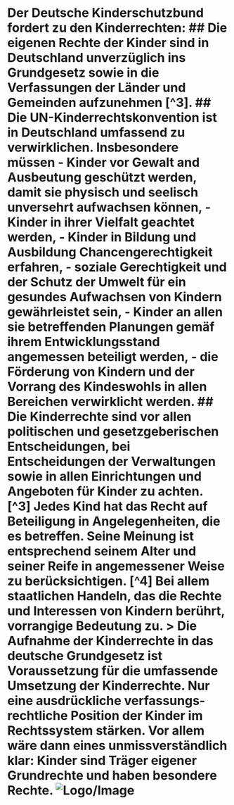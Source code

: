 # Der Deutsche Kinderschutzbund fordert zu den Kinderrechten:  ## Die eigenen **Rechte der Kinder sind** in Deutschland unverzüglich **ins Grund­gesetz** sowie in die Verfassungen der Länder und Gemeinden **aufzunehmen** [^3].  ## Die **UN-Kinderrechtskonvention** ist in Deutschland umfassend zu **verwirklichen**. Insbesondere müssen - Kinder vor Gewalt and Ausbeutung geschützt werden, damit sie physisch und seelisch unversehrt aufwachsen können, - Kinder in ihrer Vielfalt geachtet werden, - Kinder in Bildung und Ausbildung Chancengerechtigkeit erfahren, - soziale Gerechtigkeit und der Schutz der Umwelt für ein gesundes Aufwachsen von Kindern gewährleistet sein, - Kinder an allen sie betreffenden Planungen gemäf ihrem Entwicklungs­stand angemessen beteiligt werden, - die Förderung von Kindern und der Vorrang des Kindeswohls in allen Bereichen verwirklicht werden.  ## Die **Kinderrechte sind** vor allen politischen und gesetzgeberischen Entscheidungen, bei Entscheidungen der Verwaltungen sowie in allen Einrichtungen und Angeboten für Kinder **zu achten**.  [^3] Jedes Kind hat das Recht auf Betei­ligung in Angelegenheiten, die es betreffen. Seine Meinung ist entsprechend seinem Alter und seiner Reife in angemessener Weise zu berücksichtigen.  [^4] Bei allem staatlichen Handeln, das die Rechte und Interessen von Kindern berührt, vorran­gige Bedeutung zu.  > Die Aufnahme der Kinderrechte in das deutsche Grundgesetz ist Voraussetzung für die umfassende Umsetzung der Kinder­rechte. Nur eine ausdrückliche verfassungs­rechtliche Position der Kinder im Rechtssystem stär­ken. Vor allem wäre dann eines unmis­sverständlich klar: Kinder sind Träger eige­ner Grundrechte und haben besondere Rechte.  <!-- Download-Version -->  ![Logo/Image](image01)  <!-- Kinderpolitisches Programm des Deutschen Kinderschutzbundes -->   <!-- page number: 9 -->
